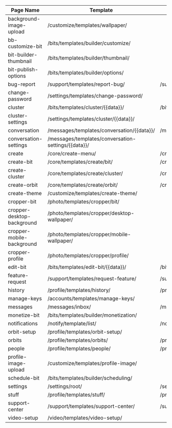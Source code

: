 | Page Name                 | Template                                             | URL                                 |
|---------------------------|------------------------------------------------------|-------------------------------------|
| background-image-upload   | /customize/templates/wallpaper/                      |                                     |
| bb-customize-bit          | /bits/templates/builder/customize/                   |                                     |
| bit-builder-thumbnail     | /bits/templates/builder/thumbnail/                   |                                     |
| bit-publish-options       | /bits/templates/builder/options/                     |                                     |
| bug-report                | /support/templates/report-bug/                       | /support/bug-report/                |
| change-password           | /settings/templates/change-password/                 |                                     |
| cluster                   | /bits/templates/cluster/{{data}}/                    | /bits/cluster/{{data}}/             |
| cluster-settings          | /settings/templates/cluster/{{data}}/                |                                     |
| conversation              | /messages/templates/conversation/{{data}}/           | /messages/conversation/{{data}}/    |
| conversation-settings     | /messages/templates/conversation-settings/{{data}}/  |                                     |
| create                    | /core/create-menu/                                   | /create/                            |
| create-bit                | /core/templates/create/bit/                          | /create/bit/                        |
| create-cluster            | /core/templates/create/cluster/                      | /create/cluster/                    |
| create-orbit              | /core/templates/create/orbit/                        | /create/orbit/                      |
| create-theme              | /customize/templates/create-theme/                   |                                     |
| cropper-bit               | /photo/templates/cropper/bit/                        |                                     |
| cropper-desktop-background| /photo/templates/cropper/desktop-wallpaper/          |                                     |
| cropper-mobile-background | /photo/templates/cropper/mobile-wallpaper/           |                                     |
| cropper-profile           | /photo/templates/cropper/profile/                    |                                     |
| edit-bit                  | /bits/templates/edit-bit/{{data}}/                   | /bits/edit/{{data}}/                |
| feature-request           | /support/templates/request-feature/                  | /support/feature-request/           |
| history                   | /profile/templates/history/                          | /profile/history/                   |
| manage-keys               | /accounts/templates/manage-keys/                     |                                     |
| messages                  | /messages/inbox/                                     | /messages/                          |
| monetize-bit              | /bits/templates/builder/monetization/                |                                     |
| notifications             | /notify/template/list/                               | /notify/                            |
| orbit-setup               | /profile/templates/orbit-setup/                      |                                     |
| orbits                    | /profile/templates/orbits/                           | /profile/orbits/                    |
| people                    | /profile/templates/people/                           | /profile/people/                    |
| profile-image-upload      | /customize/templates/profile-image/                  |                                     |
| schedule-bit              | /bits/templates/builder/scheduling/                  |                                     |
| settings                  | /settings/root/                                      | /settings/                          |
| stuff                     | /profile/templates/stuff/                            | /profile/stuff/                     |
| support-center            | /support/templates/support-center/                   | /support/                           |
| video-setup               | /video/templates/video-setup/                        |                                     |
